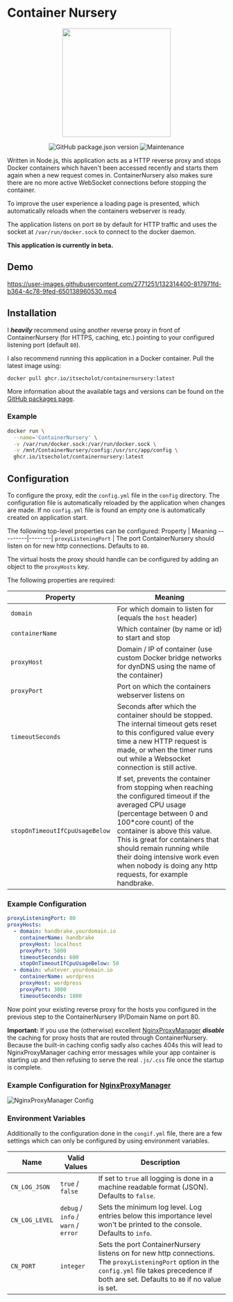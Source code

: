# Container Nursery
<p align="center"><img src="https://user-images.githubusercontent.com/2771251/132473388-9f0ff8d9-7bbb-47e5-b45f-9634d86a0dff.png" height="250"></p>

<p align="center">
  <img alt="GitHub package.json version" src="https://img.shields.io/github/package-json/v/ItsEcholot/ContainerNursery">
  <img alt="Maintenance" src="https://img.shields.io/maintenance/yes/2021">
</p>

Written in Node.js, this application acts as a HTTP reverse proxy and stops Docker containers which haven't been accessed recently and starts them again when a new request comes in. ContainerNursery also makes sure there are no more active WebSocket connections before stopping the container.

To improve the user experience a loading page is presented, which automatically reloads when the containers webserver is ready.

The application listens on port `80` by default for HTTP traffic and uses the socket at `/var/run/docker.sock` to connect to the docker daemon.

**This application is currently in beta.**

## Demo


https://user-images.githubusercontent.com/2771251/132314400-817971fd-b364-4c78-9fed-650138960530.mp4


## Installation
I ***heavily*** recommend using another reverse proxy in front of ContainerNursery (for HTTPS, caching, etc.) pointing to your configured listening port (default `80`).

I also recommend running this application in a Docker container. Pull the latest image using:

```docker pull ghcr.io/itsecholot/containernursery:latest```

More information about the available tags and versions can be found on the [GitHub packages page](https://github.com/ItsEcholot/ContainerNursery/pkgs/container/containernursery).

### Example

```bash
docker run \
  --name='ContainerNursery' \
  -v /var/run/docker.sock:/var/run/docker.sock \
  -v /mnt/ContainerNursery/config:/usr/src/app/config \
  ghcr.io/itsecholot/containernursery:latest
```

## Configuration
To configure the proxy, edit the `config.yml` file in the `config` directory. The configuration file is automatically reloaded by the application when changes are made.
If no `config.yml` file is found an empty one is automatically created on application start.

The following top-level properties can be configured:
Property | Meaning
---------|--------|
`proxyListeningPort` | The port ContainerNursery should listen on for new http connections. Defaults to `80`.

The virtual hosts the proxy should handle can be configured by adding an object to the `proxyHosts` key.

The following properties are required:

Property | Meaning
---------|--------|
`domain` | For which domain to listen for (equals the `host` header)
`containerName` | Which container (by name or id) to start and stop
`proxyHost` | Domain / IP of container (use custom Docker bridge networks for dynDNS using the name of the container)
`proxyPort` | Port on which the containers webserver listens on
`timeoutSeconds` | Seconds after which the container should be stopped. The internal timeout gets reset to this configured value every time a new HTTP request is made, or when the timer runs out while a Websocket connection is still active.
`stopOnTimeoutIfCpuUsageBelow` | If set, prevents the container from stopping when reaching the configured timeout if the averaged CPU usage (percentage between 0 and 100*core count) of the container is above this value. This is great for containers that should remain running while their doing intensive work even when nobody is doing any http requests, for example handbrake.

### Example Configuration
```yaml
proxyListeningPort: 80
proxyHosts:
  - domain: handbrake.yourdomain.io
    containerName: handbrake
    proxyHost: localhost
    proxyPort: 5800
    timeoutSeconds: 600
    stopOnTimeoutIfCpuUsageBelow: 50
  - domain: whatever.yourdomain.io
    containerName: wordpress
    proxyHost: wordpress
    proxyPort: 3000
    timeoutSeconds: 1800
```

Now point your existing reverse proxy for the hosts you configured in the previous step to the ContainerNursery IP/Domain Name on port 80.

**Important:** If you use the (otherwise) excellent [NginxProxyManager](https://github.com/jc21/nginx-proxy-manager) ***disable*** the caching for proxy hosts that are routed through ContainerNursery. Because the built-in caching config sadly also caches 404s this will lead to NginxProxyManager caching error messages while your app container is starting up and then refusing to serve the real `.js/.css` file once the startup is complete.

### Example Configuration for [NginxProxyManager](https://github.com/jc21/nginx-proxy-manager)

![NginxProxyManager Config](https://user-images.githubusercontent.com/2771251/132512090-621926eb-70b5-4801-a477-70cc300ab2a1.jpeg)

### Environment Variables
Additionally to the configuration done in the `congif.yml` file, there are a few settings which can only be configured by using environment variables.

Name | Valid Values | Description
-----|--------------|------------
`CN_LOG_JSON` | `true` / `false` | If set to `true` all logging is done in a machine readable format (JSON). Defaults to `false`.
`CN_LOG_LEVEL` | `debug` / `info` / `warn` / `error` | Sets the minimum log level. Log entries below this importance level won't be printed to the console. Defaults to `info`.
`CN_PORT` | `integer` | Sets the port ContainerNursery listens on for new http connections. The `proxyListeningPort` option in the `config.yml` file takes precedence if both are set. Defaults to `80` if no value is set.